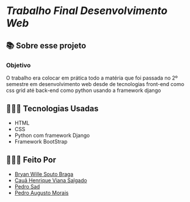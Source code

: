 # _Trabalho Final Desenvolvimento Web_


## 📚 Sobre esse projeto
### Objetivo

O trabalho era colocar em prática todo a matéria que foi passada no 2º semestre em desenvolvimento web desde de tecnologias front-end como css grid até back-end como python usando a framework django



## 👨🏻‍💻 Tecnologias Usadas
 - HTML
 - CSS
 - Python com framework Django
 - Framework BootStrap




## 👷🏻‍♂️ Feito Por
- [Bryan Wille Souto Braga](https://github.com/BryanWille)
- [Cauã Henrique Viana Salgado](https://github.com/CauaHvS)
- [Pedro Sad](https://github.com/PedroSad1)
- [Pedro Augusto Morais](https://github.com/Pdro-Allgusto)
